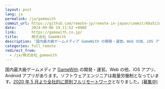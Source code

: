 ```yaml
---
layout: post
lang: ja
permalink: /ja/gamewith
commit_url: https://github.com/remote-jp/remote-in-japan/commit/68a511dd08061fac8a0a9cfdbac130bff787ee2b
date:       2024-09-06 19:11:52 +0900
link:       https://gamewith.co.jp/
title:      株式会社 GameWith
description: '国内最大級ゲームメディア GameWith の開発・運営。Web の他、iOS アプリ、Android アプリがあります。ソフトウェアエンジニアは裁量労働制となっています。2020 年 5 月より全社的に原則フルリモートワークとなりました。(募集中)'
categories: full_remote
redirect_from:
  - /ja/株式会社_gamewith
---
```


<p>国内最大級ゲームメディア <a href="https://gamewith.jp/">GameWith</a> の開発・運営。Web の他、iOS アプリ、Android アプリがあります。ソフトウェアエンジニアは裁量労働制となっています。<a href="https://gamewith.co.jp/posts/QQt5Mnba">2020 年 5 月より全社的に原則フルリモートワーク</a>となりました。<a href="https://www.wantedly.com/companies/gamewith/projects">(募集中)</a></p>
